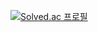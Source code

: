 [![Solved.ac
프로필](http://mazassumnida.wtf/api/v2/generate_badge?boj=tiktakz112)](https://solved.ac/tiktakz112)
